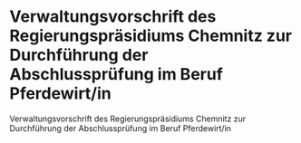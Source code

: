 # Verwaltungsvorschrift des Regierungspräsidiums Chemnitz zur Durchführung der Abschlussprüfung im Beruf Pferdewirt/in

Verwaltungsvorschrift des Regierungspräsidiums Chemnitz zur Durchführung der Abschlussprüfung im Beruf Pferdewirt/in
